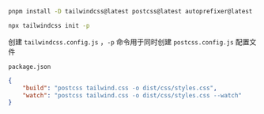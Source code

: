 ```sh
pnpm install -D tailwindcss@latest postcss@latest autoprefixer@latest
```

```sh
npx tailwindcss init -p
```

创建 `tailwindcss.config.js` ，`-p` 命令用于同时创建 `postcss.config.js` 配置文件

`package.json`
```json
{
	"build": "postcss tailwind.css -o dist/css/styles.css",
	"watch": "postcss tailwind.css -o dist/css/styles.css --watch"
}
```